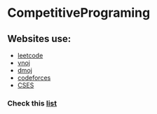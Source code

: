 # CompetitivePrograming

## Websites use:
- <a href="https://leetcode.com/problemset/all/">leetcode</a>
- <a href="https://oj.vnoi.info/">vnoj</a>
- <a href="https://dmoj.ca/">dmoj</a>
- <a href="https://codeforces.com/">codeforces</a>
- <a href="https://cses.fi/problemset/list/">CSES</a>

### Check this <a href="https://github.com/anhub2821/CompetitivePrograming/blob/main/LIST.md">list</a>
